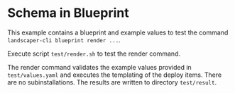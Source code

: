 # Schema in Blueprint

This example contains a blueprint and example values to test the command `landscaper-cli blueprint render ...`.

Execute script `test/render.sh` to test the render command. 

The render command validates the example values provided in `test/values.yaml` and executes the templating of the 
deploy items. There are no subinstallations. The results are written to directory `test/result`.
